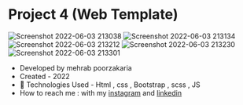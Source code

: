 # Project 4 (Web Template)


![Screenshot 2022-06-03 213038](https://github.com/mmehrab-pz/project-4/assets/99506317/b4687d8f-38bf-45aa-a3db-9efba4a25df6)
![Screenshot 2022-06-03 213134](https://github.com/mmehrab-pz/project-4/assets/99506317/655a251d-93ba-46a9-8775-97a359ada7c8)
![Screenshot 2022-06-03 213212](https://github.com/mmehrab-pz/project-4/assets/99506317/fd384b38-b925-4a0d-a372-3ee9d6b7a791)
![Screenshot 2022-06-03 213230](https://github.com/mmehrab-pz/project-4/assets/99506317/e379af81-1a16-401e-97f7-eca89fa0f84f)
![Screenshot 2022-06-03 213301](https://github.com/mmehrab-pz/project-4/assets/99506317/16a9d0c1-ecf9-4c63-9c04-0772d8200a5c)


- Developed by mehrab poorzakaria
- Created - 2022
- 🤖 Technologies Used - Html , css , Bootstrap , scss , JS
- How to reach me : with my
[instagram](https://www.instagram.com/mehrab.poorzakaria_web/) and
[linkedin](https://www.linkedin.com/in/mehrab-poorzakaria-1b2492237/)
